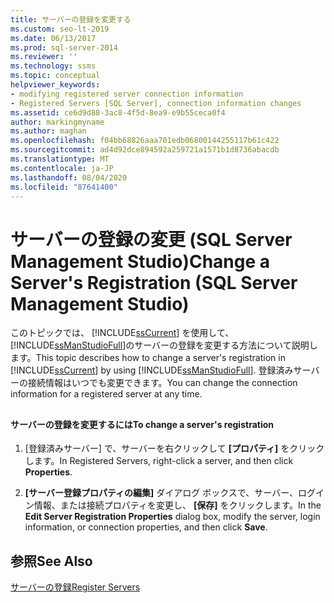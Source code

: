 ```yaml
---
title: サーバーの登録を変更する
ms.custom: seo-lt-2019
ms.date: 06/13/2017
ms.prod: sql-server-2014
ms.reviewer: ''
ms.technology: ssms
ms.topic: conceptual
helpviewer_keywords:
- modifying registered server connection information
- Registered Servers [SQL Server], connection information changes
ms.assetid: ce6d9d88-3ac8-4f5d-8ea9-e9b55ceca0f4
author: markingmyname
ms.author: maghan
ms.openlocfilehash: f04bb68826aaa701edb06800144255117b61c422
ms.sourcegitcommit: ad4d92dce894592a259721a1571b1d8736abacdb
ms.translationtype: MT
ms.contentlocale: ja-JP
ms.lasthandoff: 08/04/2020
ms.locfileid: "87641400"
---
```

# <a name="change-a-server39s-registration-sql-server-management-studio"></a><span data-ttu-id="ca231-102">サーバーの登録の変更 (SQL Server Management Studio)</span><span class="sxs-lookup"><span data-stu-id="ca231-102">Change a Server&#39;s Registration (SQL Server Management Studio)</span></span>
  <span data-ttu-id="ca231-103">このトピックでは、 [!INCLUDE[ssCurrent](../../includes/sscurrent-md.md)] を使用して、 [!INCLUDE[ssManStudioFull](../../includes/ssmanstudiofull-md.md)]のサーバーの登録を変更する方法について説明します。</span><span class="sxs-lookup"><span data-stu-id="ca231-103">This topic describes how to change a server's registration in [!INCLUDE[ssCurrent](../../includes/sscurrent-md.md)] by using [!INCLUDE[ssManStudioFull](../../includes/ssmanstudiofull-md.md)].</span></span> <span data-ttu-id="ca231-104">登録済みサーバーの接続情報はいつでも変更できます。</span><span class="sxs-lookup"><span data-stu-id="ca231-104">You can change the connection information for a registered server at any time.</span></span>  
  
##  <a name="SSMSProcedure"></a>  
  
#### <a name="to-change-a-servers-registration"></a><span data-ttu-id="ca231-105">サーバーの登録を変更するには</span><span class="sxs-lookup"><span data-stu-id="ca231-105">To change a server's registration</span></span>  
  
1.  <span data-ttu-id="ca231-106">[登録済みサーバー] で、サーバーを右クリックして **[プロパティ]** をクリックします。</span><span class="sxs-lookup"><span data-stu-id="ca231-106">In Registered Servers, right-click a server, and then click **Properties**.</span></span>  
  
2.  <span data-ttu-id="ca231-107">**[サーバー登録プロパティの編集]** ダイアログ ボックスで、サーバー、ログイン情報、または接続プロパティを変更し、 **[保存]** をクリックします。</span><span class="sxs-lookup"><span data-stu-id="ca231-107">In the **Edit Server Registration Properties** dialog box, modify the server, login information, or connection properties, and then click **Save**.</span></span>  
  
## <a name="see-also"></a><span data-ttu-id="ca231-108">参照</span><span class="sxs-lookup"><span data-stu-id="ca231-108">See Also</span></span>  
 [<span data-ttu-id="ca231-109">サーバーの登録</span><span class="sxs-lookup"><span data-stu-id="ca231-109">Register Servers</span></span>](register-servers.md)  
  
  
